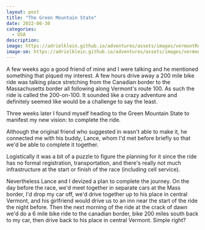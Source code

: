```yaml
---
layout: post
title: "The Green Mountain State"
date: 2022-06-30
categories:
  - USA
description:
image: https://adrielklein.github.io/adventures/assets/images/vermontRoad.jpg
image-sm: https://adrielklein.github.io/adventures/assets/images/vermontRoad.jpg
---
```


A few weeks ago a good friend of mine and I were talking and he mentioned something that piqued my interest. A few hours drive away a 200 mile bike ride was talking place stretching from the Canadian border to the Massachusetts border all following along Vermont's route 100. As such the ride is called the 200-on-100. It sounded like a crazy adventure and definitely seemed like would be a challenge to say the least.

Three weeks later I found myself heading to the Green Mountain State to manifest my new vision: to complete the ride.

Although the original friend who suggested in wasn't able to make it, he connected me with his buddy, Lance, whom I'd met before briefly so that we'd be able to complete it together.

Logistically it was a bit of a puzzle to figure the planning for it since the ride has no formal registration, transportation, and there's really not much infrastructure at the start or finish of the race (including cell service).

Nevertheless Lance and I devized a plan to complete the journey. On the day before the race, we'd meet together in separate cars at the Mass border, I'd drop my car off, we'd drive together up to his place in central Vermont, and his girlfriend would drive us to an inn near the start of the ride the night before. Then the next morning of the ride at the crack of dawn we'd do a 6 mile bike ride to the canadian border, bike 200 miles south back to my car, then drive back to his place in central Vermont. Simple right?

<!-- <img src="https://adrielklein.github.io/adventures/assets/images/florida5.jpg" width="100%"> -->
